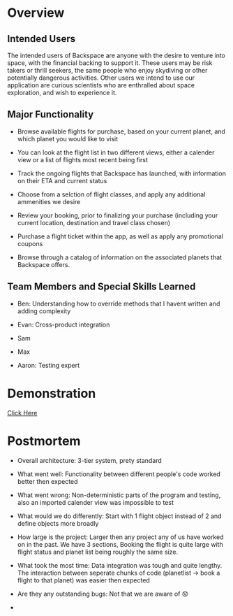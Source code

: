 # Overview

## Intended Users

The intended users of Backspace are anyone with the desire to venture into space, with the financial backing to support it. 
These users may be risk takers or thrill seekers, the same people who enjoy skydiving or other potentially dangerous activities. 
Other users we intend to use our application are curious scientists who are enthralled about space exploration, and wish to experience it.

## Major Functionality

* Browse available flights for purchase, based on your current planet, and which planet you would like to visit

* You can look at the flight list in two different views, either a calender view or a list of flights most recent being first

* Track the ongoing flights that Backspace has launched, with information on their ETA and current status

* Choose from a selction of flight classes, and apply any additional ammenities we desire

* Review your booking, prior to finalizing your purchase (including your current location, destination and travel class chosen)

* Purchase a flight ticket within the app, as well as apply any promotional coupons

* Browse through a catalog of information on the associated planets that Backspace offers.

## Team Members and Special Skills Learned

* Ben: Understanding how to override methods that I havent written and adding complexity

* Evan: Cross-product integration

* Sam

* Max

* Aaron: Testing expert

# Demonstration

[Click Here](https://www.youtube.com/watch?time_continue=2&v=GzHzq5wqY1I)

# Postmortem

* Overall architecture: 3-tier system, prety standard

* What went well: Functionality between different people's code worked better then expected

* What went wrong: Non-deterministic parts of the program and testing, also an imported calender view was impossible to test

* What would we do differently: Start with 1 flight object instead of 2 and define objects more broadly

* How large is the project: Larger then any project any of us have worked on in the past.
We have 3 sections, Booking the flight is quite large with flight status and planet list being roughly the same size.

* What took the most time: Data integration was tough and quite lengthy.
The interaction between seperate chunks of code (planetlist -> book a flight to that planet) was easier then expected

* Are they any outstanding bugs: Not that we are aware of :worried:

* 

